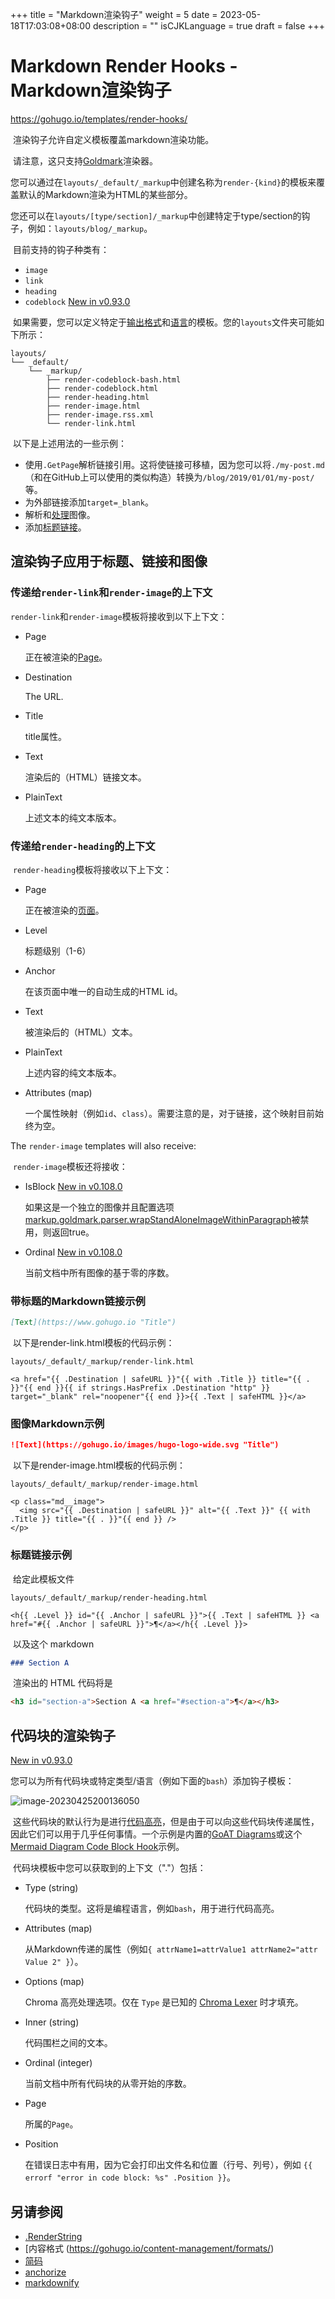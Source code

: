 +++
title = "Markdown渲染钩子"
weight = 5
date = 2023-05-18T17:03:08+08:00
description = ""
isCJKLanguage = true
draft = false
+++

# Markdown Render Hooks - Markdown渲染钩子 

https://gohugo.io/templates/render-hooks/

​	渲染钩子允许自定义模板覆盖markdown渲染功能。

​	请注意，这只支持[Goldmark]([Goldmark](https://gohugo.io/getting-started/configuration-markup#goldmark))渲染器。

​	您可以通过在`layouts/_default/_markup`中创建名称为`render-{kind}`的模板来覆盖默认的Markdown渲染为HTML的某些部分。

​	您还可以在`layouts/[type/section]/_markup`中创建特定于type/section的钩子，例如：`layouts/blog/_markup`。

​	目前支持的钩子种类有：

- `image`
- `link`
- `heading`
- `codeblock` [New in v0.93.0](https://github.com/gohugoio/hugo/releases/tag/v0.93.0)

​	如果需要，您可以定义特定于[输出格式](https://gohugo.io/templates/output-formats)和[语言](https://gohugo.io/content-management/multilingual/)的模板。您的`layouts`文件夹可能如下所示：

```text
layouts/
└── _default/
    └── _markup/
        ├── render-codeblock-bash.html
        ├── render-codeblock.html
        ├── render-heading.html
        ├── render-image.html
        ├── render-image.rss.xml
        └── render-link.html
```

​	以下是上述用法的一些示例：

- 使用`.GetPage`解析链接引用。这将使链接可移植，因为您可以将`./my-post.md`（和在GitHub上可以使用的类似构造）转换为`/blog/2019/01/01/my-post/`等。 
- 为外部链接添加`target=_blank`。 
- 解析和[处理](https://gohugo.io/content-management/image-processing/)图像。 
- 添加[标题链接](https://remysharp.com/2014/08/08/automatic-permalinks-for-blog-posts)。

## 渲染钩子应用于标题、链接和图像 

### 传递给`render-link`和`render-image`的上下文 

​	`render-link`和`render-image`模板将接收到以下上下文：

- Page

  正在被渲染的[Page](https://gohugo.io/variables/page/)。 

- Destination

  The URL.

- Title

  title属性。 

- Text

  渲染后的（HTML）链接文本。 

- PlainText

  上述文本的纯文本版本。

### 传递给`render-heading`的上下文 

​	`render-heading`模板将接收以下上下文：

- Page

  正在被渲染的[页面](https://gohugo.io/variables/page/)。 

- Level

  标题级别（1-6） 

- Anchor

  在该页面中唯一的自动生成的HTML id。 

- Text

  被渲染后的（HTML）文本。 

- PlainText

  上述内容的纯文本版本。 

- Attributes (map)

  一个属性映射（例如`id`、`class`）。需要注意的是，对于链接，这个映射目前始终为空。 

The `render-image` templates will also receive:

​	`render-image`模板还将接收：

- IsBlock [New in v0.108.0](https://github.com/gohugoio/hugo/releases/tag/v0.108.0)

  如果这是一个独立的图像并且配置选项[markup.goldmark.parser.wrapStandAloneImageWithinParagraph](https://gohugo.io/getting-started/configuration-markup/#goldmark)被禁用，则返回true。

- Ordinal [New in v0.108.0](https://github.com/gohugoio/hugo/releases/tag/v0.108.0)

  当前文档中所有图像的基于零的序数。 

### 带标题的Markdown链接示例 

```md
[Text](https://www.gohugo.io "Title")
```

​	以下是render-link.html模板的代码示例：

`layouts/_default/_markup/render-link.html`

```go-html-template
<a href="{{ .Destination | safeURL }}"{{ with .Title }} title="{{ . }}"{{ end }}{{ if strings.HasPrefix .Destination "http" }} target="_blank" rel="noopener"{{ end }}>{{ .Text | safeHTML }}</a>
```

### 图像Markdown示例 

```md
![Text](https://gohugo.io/images/hugo-logo-wide.svg "Title")
```

​	以下是render-image.html模板的代码示例：

`layouts/_default/_markup/render-image.html`

```go-html-template
<p class="md__image">
  <img src="{{ .Destination | safeURL }}" alt="{{ .Text }}" {{ with .Title }} title="{{ . }}"{{ end }} />
</p>
```

### 标题链接示例  

​	给定此模板文件

`layouts/_default/_markup/render-heading.html`

```go-html-template
<h{{ .Level }} id="{{ .Anchor | safeURL }}">{{ .Text | safeHTML }} <a href="#{{ .Anchor | safeURL }}">¶</a></h{{ .Level }}>
```

​	以及这个 markdown

```md
### Section A
```

​	渲染出的 HTML 代码将是

```html
<h3 id="section-a">Section A <a href="#section-a">¶</a></h3>
```

## 代码块的渲染钩子  

[New in v0.93.0](https://github.com/gohugoio/hugo/releases/tag/v0.93.0)

​	您可以为所有代码块或特定类型/语言（例如下面的`bash`）添加钩子模板：

![image-20230425200136050](RenderHooks_img/image-20230425200136050.png)

​	这些代码块的默认行为是进行[代码高亮](https://gohugo.io/content-management/syntax-highlighting/#highlighting-in-code-fences)，但是由于可以向这些代码块传递属性，因此它们可以用于几乎任何事情。一个示例是内置的[GoAT Diagrams](https://gohugo.io/content-management/diagrams/#goat-diagrams-ascii)或这个[Mermaid Diagram Code Block Hook](https://gohugo.io/content-management/diagrams/#mermaid-diagrams)示例。

​	代码块模板中您可以获取到的上下文（"."）包括：

- Type (string)

  代码块的类型。这将是编程语言，例如`bash`，用于进行代码高亮。 

- Attributes (map)

  从Markdown传递的属性（例如`{ attrName1=attrValue1 attrName2="attr Value 2" }`）。 

- Options (map)

  Chroma 高亮处理选项。仅在 `Type` 是已知的 [Chroma Lexer](https://gohugo.io/content-management/syntax-highlighting/#list-of-chroma-highlighting-languages) 时才填充。 

- Inner (string)

  代码围栏之间的文本。 

- Ordinal (integer)

  当前文档中所有代码块的从零开始的序数。 

- Page

  所属的`Page`。 

- Position

  在错误日志中有用，因为它会打印出文件名和位置（行号、列号），例如 `{{ errorf "error in code block: %s" .Position }}`。 

## 另请参阅 

- [.RenderString](https://gohugo.io/functions/renderstring/)
- [内容格式 (https://gohugo.io/content-management/formats/)
- [简码](https://gohugo.io/content-management/shortcodes/)
- [anchorize](https://gohugo.io/functions/anchorize/)
- [markdownify](https://gohugo.io/functions/markdownify/)
